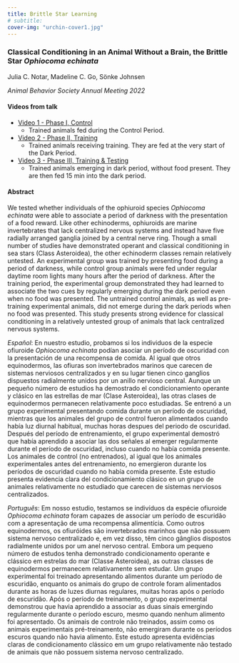 ```yaml
---
title: Brittle Star Learning
# subtitle:
cover-img: "urchin-cover1.jpg"
---
```


### Classical Conditioning in an Animal Without a Brain, the Brittle Star _Ophiocoma echinata_
Julia C. Notar, Madeline C. Go, Sönke Johnsen

_Animal Behavior Society Annual Meeting 2022_

#### Videos from talk

+ [Video 1 - Phase I, Control](https://drive.google.com/file/d/1BdepLeiv8twff2DqwZiK5MdKE0uO0hbf/view?usp=sharing)
  + Trained animals fed during the Control Period.
+ [Video 2 - Phase II, Training](https://drive.google.com/file/d/1hv-ghzmD1RkSM7M38uhp1fSrJARabFUc/view?usp=sharing)
  + Trained animals receiving training. They are fed at the very start of the Dark Period.
+ [Video 3 - Phase III, Training & Testing](https://drive.google.com/file/d/1TRzsjfaryJMMs0usAEqYzG_qRPDKqLyN/view?usp=sharing)
  + Trained animals emerging in dark period, without food present. They are then fed 15 min into the dark period.

#### Abstract

We tested whether individuals of the ophiuroid species _Ophiocoma echinata_ were able to associate a period of darkness with the presentation of a food reward. Like other echinoderms, ophiuroids are marine invertebrates that lack centralized nervous systems and instead have five radially arranged ganglia joined by a central nerve ring. Though a small number of studies have demonstrated operant and classical conditioning in sea stars (Class Asteroidea), the other echinoderm classes remain relatively untested. An experimental group was trained by presenting food during a period of darkness, while control group animals were fed under regular daytime room lights many hours after the period of darkness. After the training period, the experimental group demonstrated they had learned to associate the two cues by regularly emerging during the dark period even when no food was presented. The untrained control animals, as well as pre-training experimental animals, did not emerge during the dark periods when no food was presented. This study presents strong evidence for classical conditioning in a relatively untested group of animals that lack centralized nervous systems.

_Español_:
En nuestro estudio, probamos si los individuos de la especie ofiuroide _Ophiocoma echinata_ podían asociar un período de oscuridad con la presentación de una recompensa de comida. Al igual que otros equinodermos, las ofiuras son invertebrados marinos que carecen de sistemas nerviosos centralizados y en su lugar tienen cinco ganglios dispuestos radialmente unidos por un anillo nervioso central. Aunque un pequeño número de estudios ha demostrado el condicionamiento operante y clásico en las estrellas de mar (Clase Asteroidea), las otras clases de equinodermos permanecen relativamente poco estudiadas. Se entrenó a un grupo experimental presentando comida durante un período de oscuridad, mientras que los animales del grupo de control fueron alimentados cuando había luz diurnal habitual, muchas horas despues del periodo de oscuridad.  Después del período de entrenamiento, el grupo experimental demostró que había aprendido a asociar las dos señales al emerger regularmente durante el período de oscuridad, incluso cuando no había comida presente. Los animales de control (no entrenados), al igual que los animales experimentales antes del entrenamiento, no emergieron durante los períodos de oscuridad cuando no había comida presente. Este estudio presenta evidencia clara del condicionamiento clásico en un grupo de animales relativamente no estudiado que carecen de sistemas nerviosos centralizados.

_Português_:
Em nosso estudio, testamos se indivíduos da espécie ofiuroide _Ophiocoma echinata_ foram capazes de associar um período de escuridão com a apresentação de uma recompensa alimentícia. Como outros equinodermos, os ofiuróides são invertebrados marinhos que não possuem sistema nervoso centralizado e, em vez disso, têm cinco gânglios dispostos radialmente unidos por um anel nervoso central. Embora um pequeno número de estudos tenha demonstrado condicionamento operante e clássico em estrelas do mar (Classe Asteroidea), as outras classes de equinodermos permanecem relativamente sem estudar. Um grupo experimental foi treinado apresentando alimentos durante um período de escuridão, enquanto os animais do grupo de controle foram alimentados durante as horas de luzes diurnas regulares, muitas horas após o período de escuridão. Após o período de treinamento, o grupo experimental demonstrou que havia aprendido a associar as duas sinais emergindo regularmente durante o período escuro, mesmo quando nenhum alimento foi apresentado. Os animais de controle não treinados, assim como os animais experimentais pré-treinamento, não emergiram durante os períodos escuros quando não havia alimento. Este estudo apresenta evidências claras de condicionamento clássico em um grupo relativamente não testado de animais que não possuem sistema nervoso centralizado.
